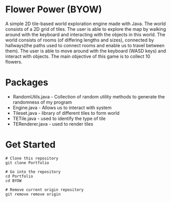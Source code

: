 # Flower Power (BYOW)

A simple 2D tile-based world exploration engine made with Java. The world consists of a 2D grid of tiles. The user is able to explore the map by walking around with the keyboard and interacting with the objects in this world. The world consists of rooms (of differing lengths and sizes), connected by hallways(the paths used to connect rooms and enable us to travel between them). The user is able to move around with the keyboard (WASD keys) and interact with objects. The main objective of this game is to collect 10 flowers. 


# Packages

* RandomUtils.java - Collection of random utility methods to generate the randomness of my program
* Engine.java - Allows us to interact with system
* Tileset.java - library of different tiles to form world
* TETile.java - used to identify the type of tile
* TERenderer.java - used to render tiles

# Get Started

```
# Clone this repository
git clone Portfolio

# Go into the repository
cd Portfolio
cd BYOW

# Remove current origin repository
git remove remove origin
```







